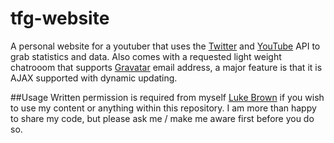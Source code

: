 tfg-website
===========

A personal website for a youtuber that uses the [Twitter](https://dev.twitter.com/docs/platform-objects/users) and [YouTube](https://developers.google.com/youtube/v3/code_samples/php) API to grab statistics and data. Also comes with a requested light weight chatrooom that supports [Gravatar](http://en.gravatar.com/) email address, a major feature is that it is AJAX supported with dynamic updating.

##Usage
Written permission is required from myself [Luke Brown](mailto:me@luke.sx) if you wish to use my content or anything within this repository. I am more than happy to share my code, but please ask me / make me aware first before you do so.
